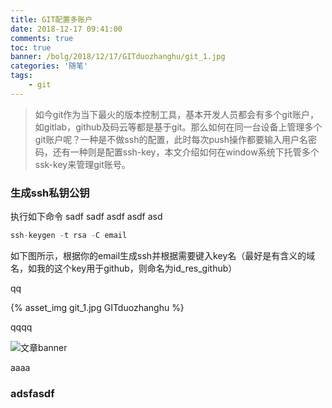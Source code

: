 ```yaml
---
title: GIT配置多账户
date: 2018-12-17 09:41:00
comments: true
toc: true
banner: /bolg/2018/12/17/GITduozhanghu/git_1.jpg
categories: '随笔'
tags:
	- git
---
```


>如今git作为当下最火的版本控制工具，基本开发人员都会有多个git账户，如gitlab，github及码云等都是基于git。那么如何在同一台设备上管理多个git账户呢？一种是不做ssh的配置，此时每次push操作都要输入用户名密码，还有一种则是配置ssh-key，本文介绍如何在window系统下托管多个ssk-key来管理git账号。

<!--more-->

### 生成ssh私钥公钥

执行如下命令
sadf
sadf
asdf
asdf
asd
``` js
ssh-keygen -t rsa -C email
```
如下图所示，根据你的email生成ssh并根据需要键入key名（最好是有含义的域名，如我的这个key用于github，则命名为id_res_github）

qq

{% asset_img git_1.jpg GITduozhanghu %}

qqqq

![文章banner](git_1.jpg)


aaaa


### adsfasdf
